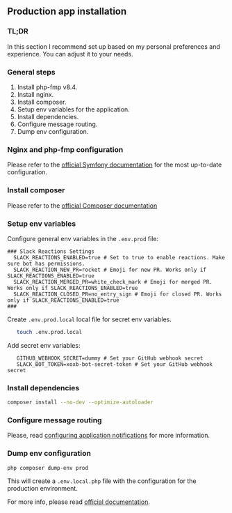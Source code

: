 ## Production app installation
### TL;DR

In this section I recommend set up based on my personal preferences and experience.
You can adjust it to your needs.

### General steps
1. Install php-fmp v8.4.
2. Install nginx.
3. Install composer.
4. Setup env variables for the application.
5. Install dependencies.
6. Configure message routing.
7. Dump env configuration.

### Nginx and php-fmp configuration

Please refer to the [official Symfony documentation](https://symfony.com/doc/current/setup/web_server_configuration.html) 
for the most up-to-date configuration.

### Install composer

Please refer to the [official Composer documentation](https://getcomposer.org/doc/00-intro.md#installation-linux-unix-macos)

### Setup env variables

Configure general env variables in the `.env.prod` file:
```text
### Slack Reactions Settings 
  SLACK_REACTIONS_ENABLED=true # Set to true to enable reactions. Make sure bot has permissions.
  SLACK_REACTION_NEW_PR=rocket # Emoji for new PR. Works only if SLACK_REACTIONS_ENABLED=true
  SLACK_REACTION_MERGED_PR=white_check_mark # Emoji for merged PR. Works only if SLACK_REACTIONS_ENABLED=true
  SLACK_REACTION_CLOSED_PR=no_entry_sign # Emoji for closed PR. Works only if SLACK_REACTIONS_ENABLED=true
###
```

Create `.env.prod.local` local file for secret env variables.
```bash
   touch .env.prod.local 
```
Add secret env variables:
```text
   GITHUB_WEBHOOK_SECRET=dummy # Set your GitHub webhook secret
   SLACK_BOT_TOKEN=xoxb-bot-secret-token # Set your GitHub webhook secret
```

### Install dependencies
```bash
composer install --no-dev --optimize-autoloader
```

### Configure message routing

Please, read [configuring application notifications](configuring.md) for more information.

### Dump env configuration
```bash
php composer dump-env prod
```

This will create a `.env.local.php` file with the configuration for the production environment.

For more info, please read [official documentation](https://symfony.com/doc/current/configuration.html#configuring-environment-variables-in-production).
